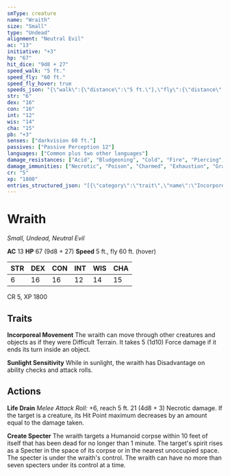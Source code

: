 ```yaml
---
smType: creature
name: "Wraith"
size: "Small"
type: "Undead"
alignment: "Neutral Evil"
ac: "13"
initiative: "+3"
hp: "67"
hit_dice: "9d8 + 27"
speed_walk: "5 ft."
speed_fly: "60 ft."
speed_fly_hover: true
speeds_json: "{\"walk\":{\"distance\":\"5 ft.\"},\"fly\":{\"distance\":\"60 ft.\",\"hover\":true}}"
str: "6"
dex: "16"
con: "16"
int: "12"
wis: "14"
cha: "15"
pb: "+3"
senses: ["darkvision 60 ft."]
passives: ["Passive Perception 12"]
languages: ["Common plus two other languages"]
damage_resistances: ["Acid", "Bludgeoning", "Cold", "Fire", "Piercing", "Slashing"]
damage_immunities: ["Necrotic", "Poison", "Charmed", "Exhaustion", "Grappled", "Paralyzed", "Petrified", "Poisoned", "Prone", "Restrained", "Unconscious"]
cr: "5"
xp: "1800"
entries_structured_json: "[{\"category\":\"trait\",\"name\":\"Incorporeal Movement\",\"text\":\"The wraith can move through other creatures and objects as if they were Difficult Terrain. It takes 5 (1d10) Force damage if it ends its turn inside an object.\",\"damage\":\"5 (1d10) Force\"},{\"category\":\"trait\",\"name\":\"Sunlight Sensitivity\",\"text\":\"While in sunlight, the wraith has Disadvantage on ability checks and attack rolls.\"},{\"category\":\"action\",\"name\":\"Life Drain\",\"text\":\"*Melee Attack Roll:* +6, reach 5 ft. 21 (4d8 + 3) Necrotic damage. If the target is a creature, its Hit Point maximum decreases by an amount equal to the damage taken.\",\"kind\":\"Melee Attack Roll\",\"to_hit\":\"+6\",\"range\":\"5 ft\",\"damage\":\"21 (4d8 + 3) Necrotic\"},{\"category\":\"action\",\"name\":\"Create Specter\",\"text\":\"The wraith targets a Humanoid corpse within 10 feet of itself that has been dead for no longer than 1 minute. The target's spirit rises as a Specter in the space of its corpse or in the nearest unoccupied space. The specter is under the wraith's control. The wraith can have no more than seven specters under its control at a time.\"}]"
---
```


# Wraith
*Small, Undead, Neutral Evil*

**AC** 13
**HP** 67 (9d8 + 27)
**Speed** 5 ft., fly 60 ft. (hover)

| STR | DEX | CON | INT | WIS | CHA |
| --- | --- | --- | --- | --- | --- |
| 6 | 16 | 16 | 12 | 14 | 15 |

CR 5, XP 1800

## Traits

**Incorporeal Movement**
The wraith can move through other creatures and objects as if they were Difficult Terrain. It takes 5 (1d10) Force damage if it ends its turn inside an object.

**Sunlight Sensitivity**
While in sunlight, the wraith has Disadvantage on ability checks and attack rolls.

## Actions

**Life Drain**
*Melee Attack Roll:* +6, reach 5 ft. 21 (4d8 + 3) Necrotic damage. If the target is a creature, its Hit Point maximum decreases by an amount equal to the damage taken.

**Create Specter**
The wraith targets a Humanoid corpse within 10 feet of itself that has been dead for no longer than 1 minute. The target's spirit rises as a Specter in the space of its corpse or in the nearest unoccupied space. The specter is under the wraith's control. The wraith can have no more than seven specters under its control at a time.
